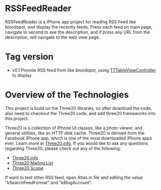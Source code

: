 RSSFeedReader
=============

RSSFeedReader is a iPhone app project for reading RSS Feed like bloodspot, and display the recently feeds. Press each feed on main page, navigate to second to see the description, and if press any URL from the description, will navigate to the web view page. 

Tag version
======

* v0.1 Provide RSS feed from like bloodspot, using [TTTableViewController][] to display 

Overview of the Technologies
========================

This project is build on the Three20 libraries, so after download the code, also need to checkout the Three20 code, and add three20 frameworks into this project.

Three20 is a collection of iPhone UI classes, like a photo viewer, and general utilities, like an HTTP disk cache. Three20 is derived from the Facebook iPhone app, which is one of the most downloaded iPhone apps ever. Learn more at [Three20.info][]. If you would like to ask any questions regarding Three20, please check out any of the following:

* [Three20.info][]
* [Three20 Mailing List][]
* [Three20 Scope][]

If want to test other RSS feed, open Atlas.m file and editing the value "kSearchFeedFormat" and "kBlogAccount".

[Facebook iPhone app]: http://phobos.apple.com/WebObjects/MZStore.woa/wa/viewSoftware?id=284882215&mt=8
[Three20.info]: http://Three20.info
[Three20 Mailing List]: http://groups.google.com/group/three20/
[Three20 Scope]: http://three20.stackexchange.com
[TTTableViewController]: https://github.com/facebook/three20/blob/master/src/Three20UI/Headers/TTTableViewController.h
